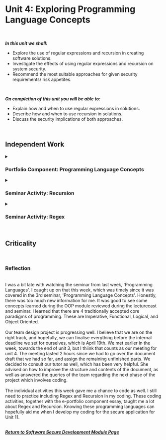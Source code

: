 <!--layout: page
title: "SSDCS Unit 4 "
permalink: /ssdcs_unit4-->

# Unit 4: Exploring Programming Language Concepts
<br>

_**In this unit we shall:** <br>_

- Explore the use of regular expressions and recursion in creating software solutions.<Br>
- Investigate the effects of using regular expressions and recursion on system security.<br>
- Recommend the most suitable approaches for given security requirements/ risk appetites.<br>
<br>

_**On completion of this unit you will be able to:** <br>_
- Explain how and when to use regular expressions in solutions. <br>
- Describe how and when to use recursion in solutions. <br>
- Discuss the security implications of both approaches.<br>
<br>

## Independent Work

<details><summary><h3>Portfolio Component: Programming Language Concepts </h3></summary><br>  

Read Larson (2018) and Weidman (n.d.) then answer the questions below, adding them as evidence to your e-portfolio. You may want to complete this activity in conjunction with or after completing Seminar 2 preparation.<br>
<br>
- What is ReDOS and what part do ‘Evil Regex’ play?<br>
- What are the common problems associated with the use of regex? How can these be mitigated?<br>
- How and why could regex be used as part of a security solution?<br>
<br>
<img src="images/ssdcs_unit4_portfolio_proglang1.jpg?raw=true"/>
<img src="images/ssdcs_unit4_portfolio_proglang2.jpg?raw=true"/>
</details>
<details><summary><h3>Seminar Activity: Recursion</h3></summary><br>  
<br>
One of the classic programming problems that is often solved by recursion is the towers of Hanoi problem. A good explanation and walkthrough are provided by Cormen & Balkcom (n.d.) - the link is in the reading list. (the code they used for their visual example is provided on their website as well).<br>
<br>
Read the explanation, study the code and then create your own version using Python (if you want to make it more interesting you can use asterisks to represent the disks). Create a version that asks for the number of disks and then executes the moves, and then finally displays the number of moves executed.<br>
<br>
<img src="images/ssdcs_unit4_seminar_recursion1.png?raw=true"/>
<img src="images/ssdcs_unit4_seminar_recursion2.jpg?raw=true"/>
</details>
<details><summary><h3>Seminar Activity: Regex</h3></summary><br>  
<br>
The second language concept we will look at is regular expressions (regex). We have already presented some studies on their use, and potential problems, above. The lecturecast also contains a useful link to a tutorial on creating regex. Re-read the provided links and tutorial (Jaiswal, 2020) and then attempt the problem presented below:<br>
<br>
The UK postcode system consists of a string that contains a number of characters and numbers – a typical example is ST7 9HV (this is not valid – see below for why). The rules for the pattern are available from idealpostcodes (2020).
Create a python program that implements a regex that complies with the rules provided above – test it against the examples provided.<br>
<br>
Examples:<br>
- M1 1AA<br>
- M60 1NW<br>
- CR2 6XH<br>
- DN55 1PT<br>
- W1A 1HQ<br>
- EC1A 1BB<br>
<br>
<img src="images/ssdcs_unit4_seminar_regex1.png?raw=true"/>
<img src="images/ssdcs_unit4_seminar_regex2.png?raw=true"/>
</details><br>


<!--## Collaboration

<details><summary><h3>Bulwark Meeting 4 Minutes </h3></summary>

<img src="images/ssdcs_unit3_summary1.jpg?raw=true"/>
<img src="images/ssdcs_unit3_summary2.jpg?raw=true"/>
<img src="images/ssdcs_unit3_summary3.jpg?raw=true"/>
<img src="images/ssdcs_unit3_summary4.jpg?raw=true"/>
<img src="images/ssdcs_unit3_summary5.jpg?raw=true"/></details> <br>-->


## Criticality 
<br>

### Reflection

<br>
I was a bit late with watching the seminar from last week, 'Programming Languages'. I caught up on that this week, which was timely since it was covered in the 3rd seminar, 'Programming Language Concepts'. Honestly, there was too much new information for me. It was good to see some concepts learned during the OOP module reviewed during the lecturecast and seminar. I learned that there are 4 traditionally accepted core paradigms of programming. These are Imperative, Functional, Logical, and Object Oriented.<br>
<br>
Our team design project is progressing well. I believe that we are on the right track, and hopefully, we can finalise everything before the internal deadline we set for ourselves, which is April 19th. We met earlier in the week, towards the end of unit 3, but I thiink that counts as our meeting for unit 4. The meeting lasted 2 hours since we had to go over the document draft that we had so far, and assign the remaining unfinished parts. We decided to consult our tutor as well, which has been very helpful. She advised on how to improve the structure and contents of the document, as well as answered the queries of the team regarding the next phase of the project which involves coding.<br> 
<br>
The individual activities this week gave me a chance to code as well. I still need to practice including Regex and Recursion in my coding. These coding activities, together with the e-portfolio component essay, taught me a lot about Regex and Recursion. Knowing these programming languages can hopefully aid me when I develop my coding for the secure application for Unit 11.<br>
<br>

**_[Return to Software Secure Development Module Page](https://patzsantos.github.io/e-portfolio-uoeo/ssdcs_landing)_**
